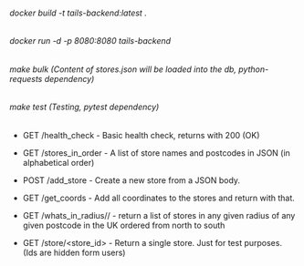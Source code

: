 ###### docker build -t tails-backend:latest .
###### docker run -d -p 8080:8080  tails-backend


###### make bulk (Content of stores.json will be loaded into the db, python-requests dependency)
###### make test (Testing, pytest dependency)




* GET /health_check - Basic health check, returns with 200 (OK)
* GET /stores_in_order - A list of store names and postcodes in JSON (in alphabetical order)
* POST /add_store - Create a new store from a JSON body.
* GET /get_coords - Add all coordinates to the stores and return with that.
* GET /whats_in_radius/<postcode>/<radius> - return a list of stores in any given radius of any given postcode in the UK ordered from north to south 

* GET /store/<store_id> - Return a single store. Just for test purposes. (Ids are hidden form users) 
